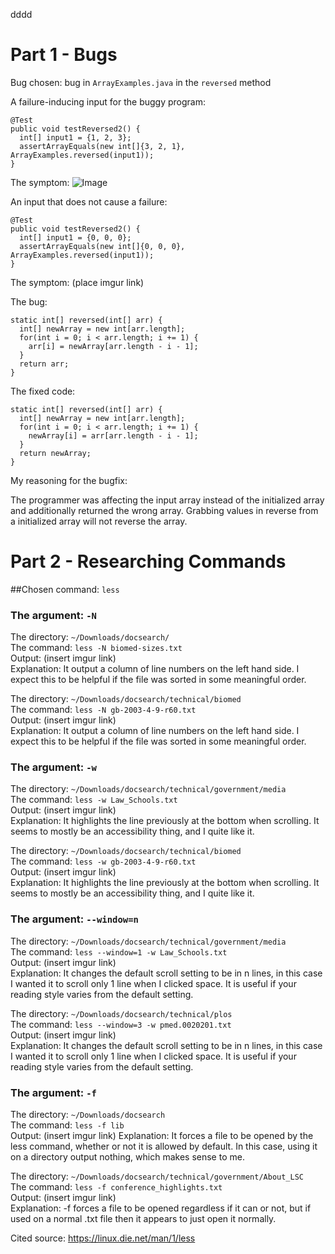 dddd

# Part 1 - Bugs

Bug chosen: bug in ``ArrayExamples.java`` in the ``reversed`` method

A failure-inducing input for the buggy program:
```
@Test
public void testReversed2() {
  int[] input1 = {1, 2, 3};
  assertArrayEquals(new int[]{3, 2, 1}, ArrayExamples.reversed(input1));
}
```
The symptom: ![Image](https://i.imgur.com/kArZdAV.png)

An input that does not cause a failure:
```
@Test
public void testReversed2() {
  int[] input1 = {0, 0, 0};
  assertArrayEquals(new int[]{0, 0, 0}, ArrayExamples.reversed(input1));
}
```
The symptom: (place imgur link)

The bug: 
```
static int[] reversed(int[] arr) {
  int[] newArray = new int[arr.length];
  for(int i = 0; i < arr.length; i += 1) {
    arr[i] = newArray[arr.length - i - 1];
  }
  return arr;
}
```

The fixed code:
```
static int[] reversed(int[] arr) {
  int[] newArray = new int[arr.length];
  for(int i = 0; i < arr.length; i += 1) {
    newArray[i] = arr[arr.length - i - 1];
  }
  return newArray;
}
```

My reasoning for the bugfix:

The programmer was affecting the input array instead of the initialized array and additionally returned the wrong array. Grabbing values in reverse from a initialized array will not reverse the array. 


# Part 2 - Researching Commands

##Chosen command: ``less``

### The argument: ``-N`` 
The directory: ``~/Downloads/docsearch/`` <br>
The command: ``less -N biomed-sizes.txt`` <br>
Output: (insert imgur link) <br>
Explanation: It output a column of line numbers on the left hand side. I expect this to be helpful if the file was sorted in some meaningful order. 

The directory: ``~/Downloads/docsearch/technical/biomed`` <br>
The command: ``less -N gb-2003-4-9-r60.txt`` <br>
Output: (insert imgur link) <br>
Explanation: It output a column of line numbers on the left hand side. I expect this to be helpful if the file was sorted in some meaningful order.

### The argument: ``-w``
The directory: ``~/Downloads/docsearch/technical/government/media`` <br>
The command: ``less -w Law_Schools.txt`` <br>
Output: (insert imgur link) <br>
Explanation: It highlights the line previously at the bottom when scrolling. It seems to mostly be an accessibility thing, and I quite like it.

The directory: ``~/Downloads/docsearch/technical/biomed`` <br>
The command: ``less -w gb-2003-4-9-r60.txt`` <br>
Output: (insert imgur link) <br>
Explanation: It highlights the line previously at the bottom when scrolling. It seems to mostly be an accessibility thing, and I quite like it.

### The argument: ``--window=n``
The directory: ``~/Downloads/docsearch/technical/government/media`` <br>
The command: ``less --window=1 -w Law_Schools.txt`` <br>
Output: (insert imgur link) <br>
Explanation: It changes the default scroll setting to be in n lines, in this case I wanted it to scroll only 1 line when I clicked space. It is useful if your reading style varies from the default setting.

The directory: ``~/Downloads/docsearch/technical/plos`` <br>
The command: ``less --window=3 -w pmed.0020201.txt`` <br>
Output: (insert imgur link) <br>
Explanation: It changes the default scroll setting to be in n lines, in this case I wanted it to scroll only 1 line when I clicked space. It is useful if your reading style varies from the default setting.

### The argument: ``-f`` <br>
The directory: ``~/Downloads/docsearch`` <br>
The command: ``less -f lib`` <br>
Output: (insert imgur link)
Explanation: It forces a file to be opened by the less command, whether or not it is allowed by default. In this case, using it on a directory output nothing, which makes sense to me.

The directory: ``~/Downloads/docsearch/technical/government/About_LSC`` <br>
The command: ``less -f conference_highlights.txt`` <br>
Output: (insert imgur link) <br>
Explanation: -f forces a file to be opened regardless if it can or not, but if used on a normal .txt file then it appears to just open it normally.


Cited source: https://linux.die.net/man/1/less

